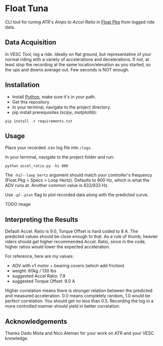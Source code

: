 # Float Tuna

CLI tool for tuning ATR's *Amps to Accel Ratio* in [Float Pkg](https://github.com/surfdado/vesc_pkg/tree/main/float) from logged ride data.

## Data Acquisition

In VESC Tool, log a ride. Ideally on flat ground, but representative of your normal riding with a variety of accelerations and decelerations. If not, at least stop the recording at the same location/elevation as you started, so the ups and downs average out. Few seconds is NOT enough.

## Installation

- Install [Python](https://www.python.org/downloads/), make sure it's in your path.
- Get this repository.
- In your terminal, navigate to the project directory.
- pip install prerequisites (*scipy*, *matplotlib*):
 

```
pip install -r requirements.txt
```

## Usage

Place your recorded .csv log file into `/logs`.

In your terminal, navigate to the project folder and run:

```
python accel_ratio.py -hz 800
```

<!-- | Argument | Description |
| -------- | ----------- |
| dfa | Description | -->

The `-hz`/`--loop_hertz` argument should match your controller's frequency (Float Pkg > Specs > Loop Hertz). Defaults to 800 Hz, which is what the ADV runs at. Another common value is 832/833 Hz.

Use `-p`/`--plot` flag to plot recorded data along with the predicted curve.

<!-- With `-r`/`--ref_ratio` you can specify your current Accel. Ratio for comparison. -->

TODO image

## Interpreting the Results
Default Accel. Ratio is 9.0, Torque Offset is hard coded to 8 A. The predicted values should be close enough to that. As a rule of thumb, heavier riders should get higher recommended Accel. Ratio, since in the code, higher ratios would lower the expected acceleration.

For reference, here are my values:
- ADV with v1 motor + bearing covers (which add friction)
- weight: 60kg / 130 lbs
- suggested Accel Ratio: 7.9
- suggested Torque Offset: 9.0 A

Higher correlation means there is stronger relation between the predicted and measured acceleration. 0.0 means completely random, 1.0 would be perfect correlation. You should get no less than 0.5. Recording the log in a more controlled manner should yield in better correlation.

## Acknowledgements

Thanks Dado Mista and Nico Aleman for your work on ATR and your VESC knowledge.